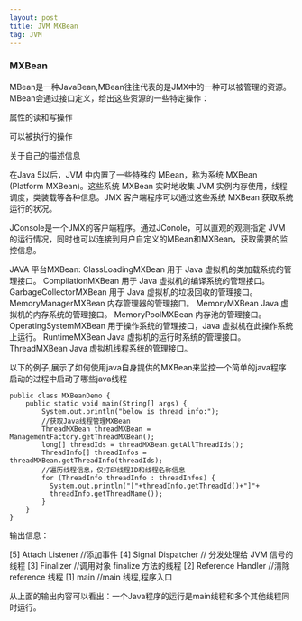 ```yaml
---
layout: post
title: JVM MXBean
tag: JVM
---
```


### MXBean

MBean是一种JavaBean,MBean往往代表的是JMX中的一种可以被管理的资源。MBean会通过接口定义，给出这些资源的一些特定操作：

属性的读和写操作

可以被执行的操作

关于自己的描述信息

在Java 5以后，JVM 中内置了一些特殊的 MBean，称为系统 MXBean (Platform MXBean)。这些系统 MXBean 实时地收集 JVM 实例内存使用，线程调度，类装载等各种信息。JMX 客户端程序可以通过这些系统 MXBean 获取系统运行的状况。

JConsole是一个JMX的客户端程序。通过JConole，可以直观的观测指定 JVM 的运行情况，同时也可以连接到用户自定义的MBean和MXBean，获取需要的监控信息。

JAVA 平台MXBean:
ClassLoadingMXBean 用于 Java 虚拟机的类加载系统的管理接口。
CompilationMXBean 用于 Java 虚拟机的编译系统的管理接口。
GarbageCollectorMXBean 用于 Java 虚拟机的垃圾回收的管理接口。
MemoryManagerMXBean 内存管理器的管理接口。
MemoryMXBean Java 虚拟机的内存系统的管理接口。
MemoryPoolMXBean 内存池的管理接口。
OperatingSystemMXBean 用于操作系统的管理接口，Java 虚拟机在此操作系统上运行。
RuntimeMXBean Java 虚拟机的运行时系统的管理接口。
ThreadMXBean Java 虚拟机线程系统的管理接口。

以下的例子,展示了如何使用java自身提供的MXBean来监控一个简单的java程序启动的过程中启动了哪些java线程

```
public class MXBeanDemo {
    public static void main(String[] args) {
        System.out.println("below is thread info:");
        //获取Java线程管理MXBean
        ThreadMXBean threadMXBean = ManagementFactory.getThreadMXBean();
        long[] threadIds = threadMXBean.getAllThreadIds();
        ThreadInfo[] threadInfos = threadMXBean.getThreadInfo(threadIds);
        //遍历线程信息，仅打印线程ID和线程名称信息
        for (ThreadInfo threadInfo : threadInfos) {
          System.out.println("["+threadInfo.getThreadId()+"]"+
          threadInfo.getThreadName());
        }
    }
}
```

输出信息：

[5] Attach Listener //添加事件
[4] Signal Dispatcher // 分发处理给 JVM 信号的线程
[3] Finalizer //调⽤对象 finalize ⽅法的线程
[2] Reference Handler //清除 reference 线程
[1] main //main 线程,程序⼊⼝

从上面的输出内容可以看出：一个Java程序的运行是main线程和多个其他线程同时运行。



